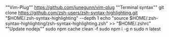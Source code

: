 ""Vim-Plug""
https://github.com/junegunn/vim-plug
""Terminal syntax""
git clone https://github.com/zsh-users/zsh-syntax-highlighting.git "$HOME/.zsh-syntax-highlighting" --depth 1
echo "source $HOME/.zsh-syntax-highlighting/zsh-syntax-highlighting.zsh" >> "$HOME/.zshrc"
""Update nodejs""
sudo npm cache clean -f
sudo npm i -g n
sudo n latest

